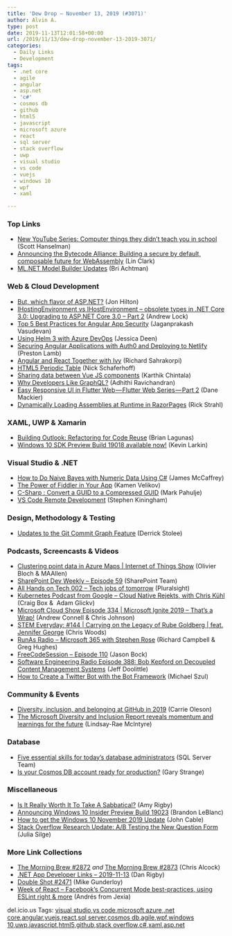 ```yaml
---
title: 'Dew Drop – November 13, 2019 (#3071)'
author: Alvin A.
type: post
date: 2019-11-13T12:01:58+00:00
url: /2019/11/13/dew-drop-november-13-2019-3071/
categories:
  - Daily Links
  - Development
tags:
  - .net core
  - agile
  - angular
  - asp.net
  - 'c#'
  - cosmos db
  - github
  - html5
  - javascript
  - microsoft azure
  - react
  - sql server
  - stack overflow
  - uwp
  - visual studio
  - vs code
  - vuejs
  - windows 10
  - wpf
  - xaml

---
```

### Top Links

  * <a href="http://feeds.hanselman.com/~/609224182/0/scotthanselman~New-YouTube-Series-Computer-things-they-didnt-teach-you-in-school.aspx" target="_blank" rel="noopener noreferrer">New YouTube Series: Computer things they didn&#8217;t teach you in school</a> (Scott Hanselman)
  * <a href="https://hacks.mozilla.org/2019/11/announcing-the-bytecode-alliance/" target="_blank" rel="noopener noreferrer">Announcing the Bytecode Alliance: Building a secure by default, composable future for WebAssembly</a> (Lin Clark)
  * <a href="https://devblogs.microsoft.com/dotnet/model-builder-updates-mlnet/" target="_blank" rel="noopener noreferrer">ML.NET Model Builder Updates</a> (Bri Achtman)



### <a name="web"></a>Web & Cloud Development

  * <a href="https://jonhilton.net/picking-the-right-flavor-of-asp-net/" target="_blank" rel="noopener noreferrer">But, which flavor of ASP.NET?</a> (Jon Hilton)
  * <a href="https://andrewlock.net/ihostingenvironment-vs-ihost-environment-obsolete-types-in-net-core-3/" target="_blank" rel="noopener noreferrer">IHostingEnvironment vs IHostEnvironment &#8211; obsolete types in .NET Core 3.0: Upgrading to ASP.NET Core 3.0 &#8211; Part 2</a> (Andrew Lock)
  * <a href="https://www.syncfusion.com/blogs/post/top-5-best-practices-angular-app-security.aspx" target="_blank" rel="noopener noreferrer">Top 5 Best Practices for Angular App Security</a> (Jaganprakash Vasudevan)
  * <a href="https://jessicadeen.com/using-helm-3-with-azure-devops/" target="_blank" rel="noopener noreferrer">Using Helm 3 with Azure DevOps</a> (Jessica Deen)
  * <a href="https://auth0.com/blog/securing-angular-applications-with-auth0-and-deploying-to-netlify/" target="_blank" rel="noopener noreferrer">Securing Angular Applications with Auth0 and Deploying to Netlify</a> (Preston Lamb)
  * <a href="https://blog.angularindepth.com/angular-and-react-together-with-ivy-5c77d1f48204?source=rss----e5ed704095b---4" target="_blank" rel="noopener noreferrer">Angular and React Together with Ivy</a> (Richard Sahrakorpi)
  * <a href="https://websitesetup.org/html5-periodical-table/" target="_blank" rel="noopener noreferrer">HTML5 Periodic Table</a> (Nick Schaferhoff)
  * <a href="https://coderethinked.com/sharing-data-between-vue-js-components/" target="_blank" rel="noopener noreferrer">Sharing data between Vue JS components</a> (Karthik Chintala)
  * <a href="https://medium.com/@adhithiravi/why-developers-like-graphql-f90fcd48c872?source=rss-d557f5db78e7------2" target="_blank" rel="noopener noreferrer">Why Developers Like GraphQL?</a> (Adhithi Ravichandran)
  * <a href="https://medium.com/flutter-community/easy-responsive-ui-in-flutter-web-flutter-web-series-part-2-ace93f49a512?source=rss----86fb29d7cc6a---4" target="_blank" rel="noopener noreferrer">Easy Responsive UI in Flutter Web — Flutter Web Series — Part 2</a> (Dane Mackier)
  * <a href="http://feedproxy.google.com/~r/RickStrahl/~3/CySOUKEVZY8/Dynamically-Loading-Assemblies-at-Runtime-in-RazorPages" target="_blank" rel="noopener noreferrer">Dynamically Loading Assemblies at Runtime in RazorPages</a> (Rick Strahl)



### <a name="silverlight"></a>XAML, UWP & Xamarin

  * <a href="https://brianlagunas.com/building-outlook-refactoring-for-code-reuse/" target="_blank" rel="noopener noreferrer">Building Outlook: Refactoring for Code Reuse</a> (Brian Lagunas)
  * <a href="https://blogs.windows.com/windowsdeveloper/2019/11/12/windows-10-sdk-preview-build-19018-available-now/?WT.mc_id=DX_MVP4025064" target="_blank" rel="noopener noreferrer">Windows 10 SDK Preview Build 19018 available now!</a> (Kevin Larkin)



### <a name="dotnet"></a>Visual Studio & .NET

  * <a href="https://visualstudiomagazine.com/articles/2019/11/12/naive-bayes-csharp.aspx" target="_blank" rel="noopener noreferrer">How to Do Naive Bayes with Numeric Data Using C#</a> (James McCaffrey)
  * <a href="https://www.telerik.com/blogs/the-power-of-fiddler-in-your-app" target="_blank" rel="noopener noreferrer">The Power of Fiddler in Your App</a> (Kamen Velikov)
  * <a href="http://feedproxy.google.com/~r/MetadataConsulting/~3/e5gmBnpr-A8/C-Sharp-Convert-a-GUID-to-a-Compressed-GUID.html" target="_blank" rel="noopener noreferrer">C-Sharp : Convert a GUID to a Compressed GUID</a> (Mark Pahulje)
  * <a href="https://www.simplethread.com/vs-code-remote-development/" target="_blank" rel="noopener noreferrer">VS Code Remote Development</a> (Stephen Kiningham)



### <a name="design"></a>Design, Methodology & Testing

  * <a href="https://devblogs.microsoft.com/devops/updates-to-the-git-commit-graph-feature/" target="_blank" rel="noopener noreferrer">Updates to the Git Commit Graph Feature</a> (Derrick Stolee)



### <a name="podcasts"></a>Podcasts, Screencasts & Videos

  * <a href="https://channel9.msdn.com/Shows/Internet-of-Things-Show/Clustering-point-data-in-Azure-Maps?WT.mc_id=DX_MVP4025064" target="_blank" rel="noopener noreferrer">Clustering point data in Azure Maps | Internet of Things Show</a> (Olivier Bloch & MAAllen)
  * <a href="https://developer.microsoft.com/en-us/sharepoint/blogs/sharepoint-dev-weekly-episode-59/" target="_blank" rel="noopener noreferrer">SharePoint Dev Weekly – Episode 59</a> (SharePoint Team)
  * <a href="https://www.pluralsight.com/blog/teams/podcast-002" target="_blank" rel="noopener noreferrer">All Hands on Tech 002 &#8211; Tech jobs of tomorrow</a> (Pluralsight)
  * <a href="https://kubernetespodcast.com/episode/079-cloud-native-rejekts/" target="_blank" rel="noopener noreferrer">Kubernetes Podcast from Google &#8211; Cloud Native Rejekts, with Chris Kühl</a> (Craig Box &&nbsp; Adam Glickv)
  * <a href="http://feeds.microsoftcloudshow.com/~r/microsoftcloudshowepisodes/~3/l0SC2pHLV8Y/" target="_blank" rel="noopener noreferrer">Microsoft Cloud Show Episode 334 | Microsoft Ignite 2019 &#8211; That&#8217;s a Wrap!</a> (Andrew Connell & Chris Johnson)
  * <a href="https://remarkablechatter.com/stem-everyday-144-carrying-on-the-legacy-of-rube-goldberg-feat-jennifer-george/" target="_blank" rel="noopener noreferrer">STEM Everyday: #144 | Carrying on the Legacy of Rube Goldberg | feat. Jennifer George</a> (Chris Woods)
  * <a href="http://feedproxy.google.com/~r/RunaAsRadioWma/~3/2BFDetGjxs0/default.aspx" target="_blank" rel="noopener noreferrer">RunAs Radio &#8211; Microsoft 365 with Stephen Rose</a> (Richard Campbell & Greg Hughes)
  * <a href="http://www.youtube.com/watch?v=i5dTVjRPEy0" target="_blank" rel="noopener noreferrer">FreeCodeSession &#8211; Episode 110</a> (Jason Bock)
  * <a href="http://feedproxy.google.com/~r/se-radio/~3/op1icl07h9o/" target="_blank" rel="noopener noreferrer">Software Engineering Radio Episode 388: Bob Kepford on Decoupled Content Management Systems</a> (Jeff Doolittle)
  * <a href="http://www.youtube.com/watch?v=q0RiR2TJYr8" target="_blank" rel="noopener noreferrer">How to Create a Twitter Bot with the Bot Framework</a> (Michael Szul)



### <a name="events"></a>Community & Events

  * <a href="https://github.blog/2019-11-12-diversity-inclusion-and-belonging-at-github-in-2019/" target="_blank" rel="noopener noreferrer">Diversity, inclusion, and belonging at GitHub in 2019</a> (Carrie Oleson)
  * <a href="https://blogs.microsoft.com/blog/2019/11/12/the-microsoft-diversity-and-inclusion-report-reveals-momentum-and-learnings-for-the-future/" target="_blank" rel="noopener noreferrer">The Microsoft Diversity and Inclusion Report reveals momentum and learnings for the future</a> (Lindsay-Rae McIntyre)



### <a name="sql"></a>Database

  * <a href="https://cloudblogs.microsoft.com/sqlserver/2019/11/12/five-essential-skills-for-todays-database-administrators/" target="_blank" rel="noopener noreferrer">Five essential skills for today’s database administrators</a> (SQL Server Team)
  * <a href="https://medium.com/asos-techblog/is-your-cosmos-db-account-ready-for-production-4511addd54ea?source=rss----6757df096022---4" target="_blank" rel="noopener noreferrer">Is your Cosmos DB account ready for production?</a> (Gary Strange)



### <a name="misc"></a>Miscellaneous

  * <a href="https://blog.trello.com/sabbatical-leave" target="_blank" rel="noopener noreferrer">Is It Really Worth It To Take A Sabbatical?</a> (Amy Rigby)
  * <a href="https://blogs.windows.com/windowsexperience/2019/11/12/announcing-windows-10-insider-preview-build-19023/?WT.mc_id=DX_MVP4025064" target="_blank" rel="noopener noreferrer">Announcing Windows 10 Insider Preview Build 19023</a> (Brandon LeBlanc)
  * <a href="https://blogs.windows.com/windowsexperience/2019/11/12/how-to-get-the-windows-10-november-2019-update/?WT.mc_id=DX_MVP4025064" target="_blank" rel="noopener noreferrer">How to get the Windows 10 November 2019 Update</a> (John Cable)
  * <a href="https://stackoverflow.blog/2019/11/12/research-update-a-b-testing-the-new-question-form/" target="_blank" rel="noopener noreferrer">Stack Overflow Research Update: A/B Testing the New Question Form</a> (Julia Silge)



### <a name="links"></a>More Link Collections

  * <a href="http://feedproxy.google.com/~r/ReflectivePerspective/~3/Ir9snVBXleg/" target="_blank" rel="noopener noreferrer">The Morning Brew #2872</a> _and_ <a href="http://feedproxy.google.com/~r/ReflectivePerspective/~3/zWT4GLMFlK4/" target="_blank" rel="noopener noreferrer">The Morning Brew #2873</a> (Chris Alcock)
  * <a href="https://links.danrigby.com/2019/11/app-developer-links-2019-11-13/" target="_blank" rel="noopener noreferrer">.NET App Developer Links &#8211; 2019-11-13</a> (Dan Rigby)
  * <a href="https://afreshcup.com/home/2019/11/12/double-shot-2471.html" target="_blank" rel="noopener noreferrer">Double Shot #2471</a> (Mike Gunderloy)
  * <a href="http://www.theweekofreact.com/archive/208793" target="_blank" rel="noopener noreferrer">Week of React &#8211; Facebook&#8217;s Concurrent Mode best-practices, using ESLint right & more</a> (Andrés from Jexia)

<div class="wlWriterEditableSmartContent" id="scid:77ECF5F8-D252-44F5-B4EB-D463C5396A79:825496b9-9ed2-4294-9011-e2b5c6910fab" style="margin: 0px; padding: 0px; float: none; display: inline;">
  del.icio.us Tags: <a href="http://del.icio.us/popular/visual+studio" rel="tag">visual studio</a>,<a href="http://del.icio.us/popular/vs+code" rel="tag">vs code</a>,<a href="http://del.icio.us/popular/microsoft+azure" rel="tag">microsoft azure</a>,<a href="http://del.icio.us/popular/.net+core" rel="tag">.net core</a>,<a href="http://del.icio.us/popular/angular" rel="tag">angular</a>,<a href="http://del.icio.us/popular/vuejs" rel="tag">vuejs</a>,<a href="http://del.icio.us/popular/react" rel="tag">react</a>,<a href="http://del.icio.us/popular/sql+server" rel="tag">sql server</a>,<a href="http://del.icio.us/popular/cosmos+db" rel="tag">cosmos db</a>,<a href="http://del.icio.us/popular/agile" rel="tag">agile</a>,<a href="http://del.icio.us/popular/wpf" rel="tag">wpf</a>,<a href="http://del.icio.us/popular/windows+10" rel="tag">windows 10</a>,<a href="http://del.icio.us/popular/uwp" rel="tag">uwp</a>,<a href="http://del.icio.us/popular/javascript" rel="tag">javascript</a>,<a href="http://del.icio.us/popular/html5" rel="tag">html5</a>,<a href="http://del.icio.us/popular/github" rel="tag">github</a>,<a href="http://del.icio.us/popular/stack+overflow" rel="tag">stack overflow</a>,<a href="http://del.icio.us/popular/c%23" rel="tag">c#</a>,<a href="http://del.icio.us/popular/xaml" rel="tag">xaml</a>,<a href="http://del.icio.us/popular/asp.net" rel="tag">asp.net</a>
</div>